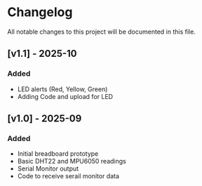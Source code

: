 # Changelog

All notable changes to this project will be documented in this file.

## [v1.1] - 2025-10
### Added
- LED alerts (Red, Yellow, Green)
- Adding Code and upload for LED

## [v1.0] - 2025-09
### Added
- Initial breadboard prototype
- Basic DHT22 and MPU6050 readings
- Serial Monitor output
- Code to receive serail monitor data
